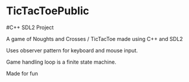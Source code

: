 # TicTacToePublic
#C++ SDL2 Project

A game of Noughts and Crosses / TicTacToe made using C++ and SDL2

Uses observer pattern for keyboard and mouse input. 

Game handling loop is a finite state machine. 

Made for fun
